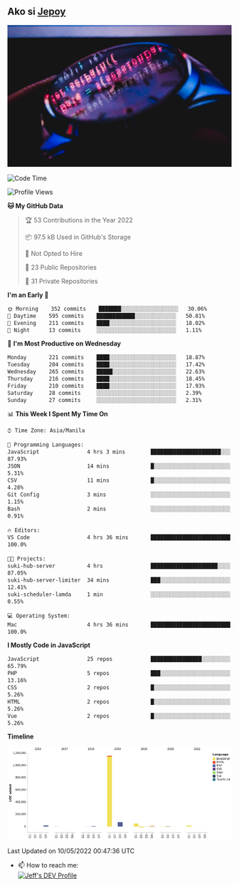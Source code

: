 ## Ako si [Jepoy](https://github.com/je-poy)
![je-poy-cover-img](imgs/cover.jpeg)

<!--START_SECTION:waka-->
![Code Time](http://img.shields.io/badge/Code%20Time-0-blue)

![Profile Views](http://img.shields.io/badge/Profile%20Views-0-blue)

**🐱 My GitHub Data** 

> 🏆 53 Contributions in the Year 2022
 > 
> 📦 97.5 kB Used in GitHub's Storage 
 > 
> 🚫 Not Opted to Hire
 > 
> 📜 23 Public Repositories 
 > 
> 🔑 31 Private Repositories  
 > 
**I'm an Early 🐤** 

```text
🌞 Morning    352 commits    ███████░░░░░░░░░░░░░░░░░░   30.06% 
🌆 Daytime    595 commits    ████████████░░░░░░░░░░░░░   50.81% 
🌃 Evening    211 commits    ████░░░░░░░░░░░░░░░░░░░░░   18.02% 
🌙 Night      13 commits     ░░░░░░░░░░░░░░░░░░░░░░░░░   1.11%

```
📅 **I'm Most Productive on Wednesday** 

```text
Monday       221 commits    ████░░░░░░░░░░░░░░░░░░░░░   18.87% 
Tuesday      204 commits    ████░░░░░░░░░░░░░░░░░░░░░   17.42% 
Wednesday    265 commits    █████░░░░░░░░░░░░░░░░░░░░   22.63% 
Thursday     216 commits    ████░░░░░░░░░░░░░░░░░░░░░   18.45% 
Friday       210 commits    ████░░░░░░░░░░░░░░░░░░░░░   17.93% 
Saturday     28 commits     ░░░░░░░░░░░░░░░░░░░░░░░░░   2.39% 
Sunday       27 commits     ░░░░░░░░░░░░░░░░░░░░░░░░░   2.31%

```


📊 **This Week I Spent My Time On** 

```text
⌚︎ Time Zone: Asia/Manila

💬 Programming Languages: 
JavaScript               4 hrs 3 mins        ██████████████████████░░░   87.93% 
JSON                     14 mins             █░░░░░░░░░░░░░░░░░░░░░░░░   5.31% 
CSV                      11 mins             █░░░░░░░░░░░░░░░░░░░░░░░░   4.28% 
Git Config               3 mins              ░░░░░░░░░░░░░░░░░░░░░░░░░   1.15% 
Bash                     2 mins              ░░░░░░░░░░░░░░░░░░░░░░░░░   0.91%

🔥 Editors: 
VS Code                  4 hrs 36 mins       █████████████████████████   100.0%

🐱‍💻 Projects: 
suki-hub-server          4 hrs               █████████████████████░░░░   87.05% 
suki-hub-server-limiter  34 mins             ███░░░░░░░░░░░░░░░░░░░░░░   12.41% 
suki-scheduler-lamda     1 min               ░░░░░░░░░░░░░░░░░░░░░░░░░   0.55%

💻 Operating System: 
Mac                      4 hrs 36 mins       █████████████████████████   100.0%

```

**I Mostly Code in JavaScript** 

```text
JavaScript               25 repos            ████████████████░░░░░░░░░   65.79% 
PHP                      5 repos             ███░░░░░░░░░░░░░░░░░░░░░░   13.16% 
CSS                      2 repos             █░░░░░░░░░░░░░░░░░░░░░░░░   5.26% 
HTML                     2 repos             █░░░░░░░░░░░░░░░░░░░░░░░░   5.26% 
Vue                      2 repos             █░░░░░░░░░░░░░░░░░░░░░░░░   5.26%

```


**Timeline**

![Chart not found](https://raw.githubusercontent.com/je-poy/je-poy/main/charts/bar_graph.png) 


 Last Updated on 10/05/2022 00:47:36 UTC
<!--END_SECTION:waka-->

- 📫 How to reach me: <br />
[<img src="https://d2fltix0v2e0sb.cloudfront.net/dev-badge.svg" width="50" alt="Jeff's DEV Profile" />](https://dev.to/jepoy)
<!--
**je-poy/je-poy** is a ✨ _special_ ✨ repository because its `README.md` (this file) appears on your GitHub profile.

Here are some ideas to get you started:

- 🔭 I’m currently working on ...
- 🌱 I’m currently learning ...
- 👯 I’m looking to collaborate on ...
- 🤔 I’m looking for help with ...
- 💬 Ask me about ...

- 😄 Pronouns: ...
- ⚡ Fun fact: ...
-->
